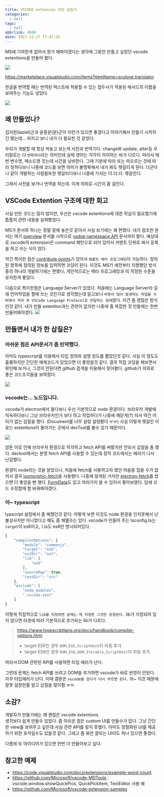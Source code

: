 ```yaml
---
title: VSCODE extension 만든 삽질기
categories:
  - null
tags:
  - null
abbrlink: 4600
date: 2017-12-27 17:47:32
---
```



MS에 기여한게 없어서 뭔가 해봐야겠다는 생각에 
그동안 만들고 싶었던 vscode extentions을 만들어 봤다.

![](translator.png)

https://marketplace.visualstudio.com/items?itemName=sculove.translator

한글을 번역할 때는 번역된 텍스트에 적용할 수 있는 접두사가 적용된 메서드의 이름을 보여주는 기능도 넣었다.

![](korToEn.gif)

## 왜 만들었나?
김지한(laziel)군과 윤종문(문)군이 이런거 있으면 좋겠다고 이야기해서 만들기 시작하긴 했는데...
따지고 보니 내가 더 필요한 것 같았다.

우리가 개발할 때 항상 켜놓고 보는게 사전과 번역기다.
change와 update, alter등 우리말로는 다 `변화하다`라는 의미인데 실제 영어는 각각이 의미하는 바가 다르다. 따라서 매번 변수명, 메소드명 짓는데 시간을 낭비한다. 
그때 기분에 따라 또는 떠오르는 것에 따라 정하다보니 나중에 코드를 보면 의미가 불명확해서 내가 봐도 헷갈리게 된다.
더군다나 같이 개발하는 사람들또한 헷갈리다보니 나중에 가서는 더.더.더. 헷갈린다.

그래서 사전을 보거나 번역을 하는데. 이게 의외로 시간이 좀 걸린다.

## VSCode Extention 구조에 대한 회고
사실 만든 코드는 많지 않지만, 우선은 vscode extentions에 대한 학습이 필요했기에 틈틈히 관련 내용을 살펴봤었다.

MS가 문서화 하나는 정말 잘해 놓은것 같아서 사실 보기에는 꽤 편했다.
내가 참조한 문서는 여기 [overview](https://code.visualstudio.com/docs/extensions/overview) 문서를 시작으로 [vsdoe namespace API](https://code.visualstudio.com/docs/extensionAPI/vscode-api) 문서까지 봤다.
예상대로 vscode의 extension은 command 패턴으로 되어 있어서 커멘트 단위로 짜서 등록을 하고 쓰는 식이 었다.

약간 특이한 점은 [contribute points](https://code.visualstudio.com/docs/extensionAPI/extension-points)가 있어서 `템플릿 메타 프로그래밍`이 가능하다. 정의된 항목에 정의된 정보를 입력하면 코딩이 된다. 이것도 MS가 예전부터 지향했던 방식 중의 하나라 개발하기에는 편했다. 개인적으로는 메타 프로그래밍과 의 적정한 수준을 유지한게 좋았다.

다음으로 특이한점은 Language Server가 있었다.
처음에는 Language Server라 길래 언어작업을 할때 쓰는 것인가로 생각했는데 알고보니 `비용이 많이 발생하는 작업을 서버에서 처리 후 VSCode Language Protocol로 전달하는 형태`였다.
이건 좀 괜찮은 방식인것 같다. 내가 만들 extention과는 관련이 없지만 나중에 좀 복잡한 것 만들때는 한번 만들어봐야겠다.
![](extensibility-architecture.png)


## 만들면서 내가 한 삽질은?

### 아쉬운 점은 API문서가 좀 빈약했다.
아마도 typescript를 이용해서 타입 정의와 설명 정도를 뽑았던것 같다.
사실 이 정도도 훌륭하지만 간단한 예제코드가 있었으면 더 좋았을것 같다.
결국 직접 코딩을 해보면서 확인해 보거나, 그것이 안된다면 github 검색을 이용해서 찾아봤다.
github가 의외로 좋은 코드조각들을 보여줬다.

![](github-code.png)

### vscode는... 노드입니다.
vscode가 electron에서 돌다보니 우선 기본적으로 node 환경이다.
브라우저 개발에 익숙하다보니 그냥 브라우저인가 보다 하고 작업하다가 나중에 깨닫게(?) 되서 약간 어이가 없는 삽질을 했다. (Document를 너무 설렁 설렁봤다 ㅠㅠ)
사실 이렇게 헷갈린 이유는 extentions이 돌아가는 곳에서 devTool를 볼수 있기 때문이다.

![](devtool.png)

암튼 이로 인해 브라우저 환경으로 착각하고 fetch API를 써봤지만 안되서 삽질을 좀 했다.
devtool에서는 분명 fetch API를 사용할 수 있는데 정작 코드에서는 에러가 나서 난감했다.

환경이 node라는 것을 알았으나, 처음에 fetch를 사용하고자 했던 마음을 접을 수가 없어서 결국 [isomorphic-fetch](https://github.com/matthew-andrews/isomorphic-fetch)을 사용했다.
나중에 알게된 거지만 [electron-fetch](https://www.npmjs.com/package/electron-fetch)를 썼으면 더 좋았을 뻔 했다.
[FormData](https://developer.mozilla.org/ko/docs/Web/API/FormData)도 있고 여러가지 쓸 수 있어서 좋아보였다. 
담에 코드 수정할때 함 바꿔봐야겠다.


### 아~ typescript
typscript 설정에서 좀 해멨던것 같다. 어떻게 보면 이것도 node 환경을 인지못해서 난 불상사지만 아니었다고 해도 좀 헤멜수는 있다.
vscode가 만들어 주는 tsconfig.ts는 `target`이 es6이고, `lib`도 es6만 명시되어있다.
```ts
{
    "compilerOptions": {
        "module": "commonjs",
        "target": "es6",
        "outDir": "out",
        "lib": [
            "es6"
        ],
        "sourceMap": true,
        "rootDir": "src"
    },
    "exclude": [
        "node_modules",
        ".vscode-test"
    ]
}
```

이렇게 직접적으로 `lib를 지정하면 문제는 딱 지정한 그것만 포함된다.`
lib가 지정되어 있지 않으면 타겟에 따라 기본적으로 추가되는 lib가 다르다.
> https://www.typescriptlang.org/docs/handbook/compiler-options.html
> - target ES5인 경우 `DOM,ES5,ScriptHost`이 자동 추가
> - target ES6인 경우 `DOM,ES6,DOM.Iterable,ScriptHost`이 자동 추가

따라서 DOM 관련된 API를 사용하면 타입 에러가 난다.

그런데 문제는 fetch API를 쓰려고 DOM을 추가하면 vscode가 바로 반영이 안된다. 자꾸 타입에러가 난다.
이때 결론은 `vscode를 껐다가 다시 부르면 된다.`
아~ 이것 때문에 잘못 설정한줄 알고 삽질을 많이함 ㅠㅠ

## 소감?
개발자가 만들기에는 꽤 괜찮은 vscode extentions.  
생각보다 쉽게 만들수 있었다.
좀 아쉬운 점은 custom UI를 만들수가 없다. 그냥 간단한 view를 보여주고 싶은데 사실 관련 API를 찾지 못했다.
아마도 정형화된 UI를 제공하기 위한 포석일수도 있을것 같다.
그래고 좀 뷰만 잘되는 UI라도 하나 있으면 좋겠다.

다름에 또 아이디어가 있으면 한번 더 만들어보고 싶다.

## 참고한 예제
- https://code.visualstudio.com/docs/extensions/example-word-count
- https://github.com/Microsoft/vscode-MDTools : vscode.window.showQuickPick, QuickPickItem, TextEditor 사용 예
- https://github.com/Microsoft/vscode-extension-samples